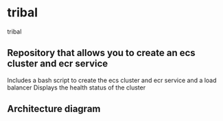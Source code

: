 # tribal
tribal
## Repository that allows you to create an ecs cluster and ecr service
Includes a bash script to create the ecs cluster and ecr service and a load balancer
Displays the health status of the cluster
## Architecture diagram 
